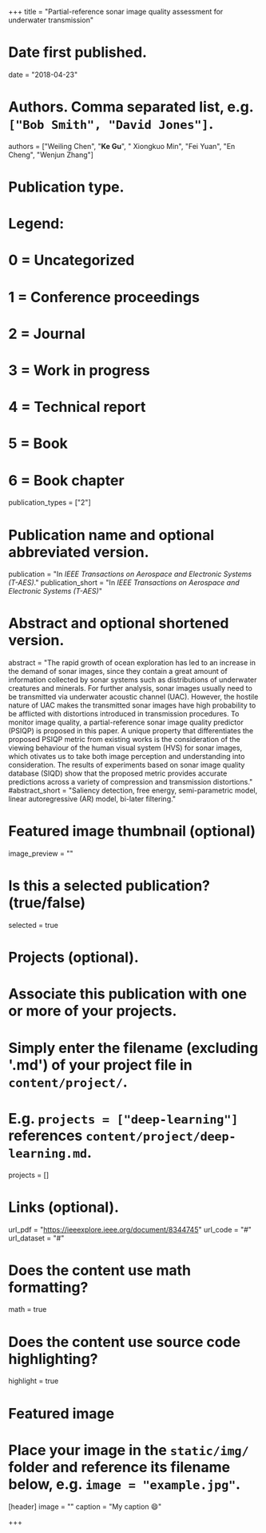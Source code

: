 +++
title = "Partial-reference sonar image quality assessment for underwater transmission"

# Date first published.
date = "2018-04-23"

# Authors. Comma separated list, e.g. `["Bob Smith", "David Jones"]`.
authors = ["Weiling Chen", "**Ke Gu**", " Xiongkuo Min", "Fei Yuan", "En Cheng", "Wenjun Zhang"]
# Publication type.
# Legend:
# 0 = Uncategorized
# 1 = Conference proceedings
# 2 = Journal
# 3 = Work in progress
# 4 = Technical report
# 5 = Book
# 6 = Book chapter
publication_types = ["2"]

# Publication name and optional abbreviated version.
publication = "In *IEEE Transactions on Aerospace and Electronic Systems (T-AES)*."
publication_short = "In *IEEE Transactions on Aerospace and Electronic Systems (T-AES)*"

# Abstract and optional shortened version.
abstract = "The rapid growth of ocean exploration has led to an increase in the demand of sonar images, since they contain a great amount of information collected by sonar systems such as distributions of underwater creatures and minerals. For further analysis, sonar images usually need to be transmitted via underwater acoustic channel (UAC). However, the hostile nature of UAC makes the transmitted sonar images have high probability to be afflicted with distortions introduced in transmission procedures. To monitor image quality, a partial-reference sonar image quality predictor (PSIQP) is proposed in this paper. A unique property that differentiates the proposed PSIQP metric from existing works is the consideration of the viewing behaviour of the human visual system (HVS) for sonar images, which otivates us to take both image perception and understanding into consideration. The results of experiments based on sonar image quality database (SIQD) show that the proposed metric provides accurate predictions across a variety of compression and transmission distortions."
#abstract_short = "Saliency detection, free energy, semi-parametric model, linear autoregressive (AR) model, bi-later filtering."

# Featured image thumbnail (optional)
image_preview = ""

# Is this a selected publication? (true/false)
selected = true

# Projects (optional).
#   Associate this publication with one or more of your projects.
#   Simply enter the filename (excluding '.md') of your project file in `content/project/`.
#   E.g. `projects = ["deep-learning"]` references `content/project/deep-learning.md`.
projects = []

# Links (optional).
url_pdf = "https://ieeexplore.ieee.org/document/8344745"
url_code = "#"
url_dataset = "#"




# Does the content use math formatting?
math = true

# Does the content use source code highlighting?
highlight = true

# Featured image
# Place your image in the `static/img/` folder and reference its filename below, e.g. `image = "example.jpg"`.
[header]
image = ""
caption = "My caption 😄"

+++
